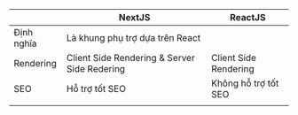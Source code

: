 |            | NextJS                                       | ReactJS               |
| ---------- | -------------------------------------------- | --------------------- |
| Định nghĩa | Là khung phụ trợ dựa trên React              |                       |
| Rendering  | Client Side Rendering & Server Side Redering | Client Side Rendering |
| SEO        | Hỗ trợ tốt SEO                               | Không hỗ trợ tốt SEO  |
|            |                                              |                       |
